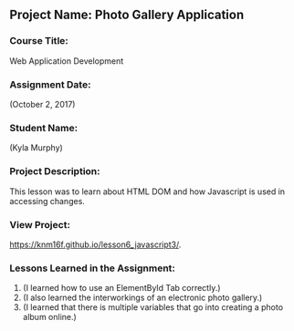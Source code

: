 ## Project Name:  Photo Gallery Application

### Course Title:
Web Application Development

### Assignment Date:  
(October 2, 2017)

### Student Name:  
(Kyla Murphy)

### Project Description:
This lesson was to learn about HTML DOM and how Javascript is used in accessing changes.

### View Project:
 https://knm16f.github.io/lesson6_javascript3/.

### Lessons Learned in the Assignment:
1. (I learned how to use an ElementById Tab correctly.)
2. (I also learned the interworkings of an electronic photo gallery.)
3. (I learned that there is multiple variables that go into creating a photo album online.)
